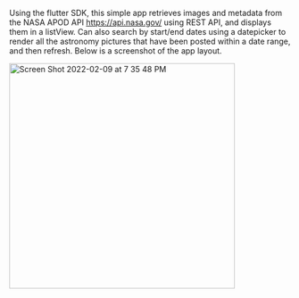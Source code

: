 Using the flutter SDK, this simple app retrieves images and metadata from the NASA APOD API https://api.nasa.gov/ using REST API, and displays them in a listView.
Can also search by start/end dates using a datepicker to render all the astronomy pictures that have been posted within a date range, and then refresh.
Below is a screenshot of the app layout.

<img width="404" alt="Screen Shot 2022-02-09 at 7 35 48 PM" src="https://user-images.githubusercontent.com/90108666/153326450-c87ac26e-10f7-4ac6-b6ce-4949da93c081.png">
